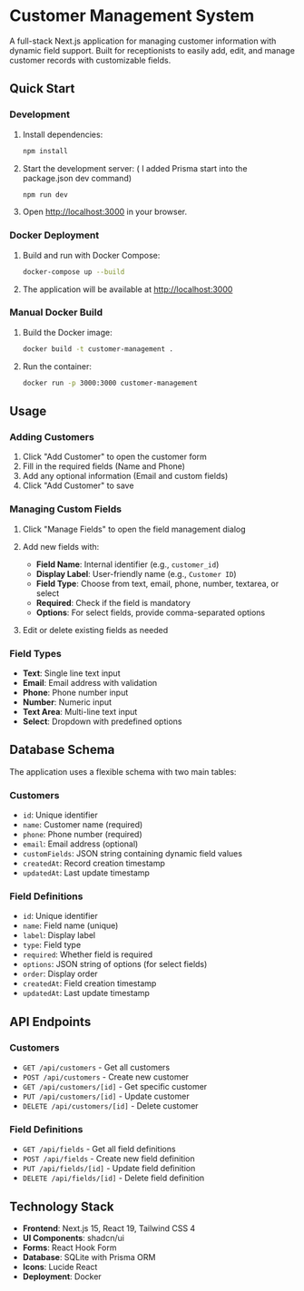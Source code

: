# Customer Management System

A full-stack Next.js application for managing customer information with dynamic field support. Built for receptionists to easily add, edit, and manage customer records with customizable fields.

## Quick Start

### Development

1. Install dependencies:
   ```bash
   npm install
   ```

2. Start the development server: ( I added Prisma start into the package.json dev command)
   ```bash
   npm run dev
   ```

4. Open [http://localhost:3000](http://localhost:3000) in your browser.

### Docker Deployment

1. Build and run with Docker Compose:
   ```bash
   docker-compose up --build
   ```

2. The application will be available at [http://localhost:3000](http://localhost:3000)

### Manual Docker Build

1. Build the Docker image:
   ```bash
   docker build -t customer-management .
   ```

2. Run the container:
   ```bash
   docker run -p 3000:3000 customer-management
   ```

## Usage

### Adding Customers

1. Click "Add Customer" to open the customer form
2. Fill in the required fields (Name and Phone)
3. Add any optional information (Email and custom fields)
4. Click "Add Customer" to save

### Managing Custom Fields

1. Click "Manage Fields" to open the field management dialog
2. Add new fields with:
   - **Field Name**: Internal identifier (e.g., `customer_id`)
   - **Display Label**: User-friendly name (e.g., `Customer ID`)
   - **Field Type**: Choose from text, email, phone, number, textarea, or select
   - **Required**: Check if the field is mandatory
   - **Options**: For select fields, provide comma-separated options

3. Edit or delete existing fields as needed

### Field Types

- **Text**: Single line text input
- **Email**: Email address with validation
- **Phone**: Phone number input
- **Number**: Numeric input
- **Text Area**: Multi-line text input
- **Select**: Dropdown with predefined options

## Database Schema

The application uses a flexible schema with two main tables:

### Customers
- `id`: Unique identifier
- `name`: Customer name (required)
- `phone`: Phone number (required)
- `email`: Email address (optional)
- `customFields`: JSON string containing dynamic field values
- `createdAt`: Record creation timestamp
- `updatedAt`: Last update timestamp

### Field Definitions
- `id`: Unique identifier
- `name`: Field name (unique)
- `label`: Display label
- `type`: Field type
- `required`: Whether field is required
- `options`: JSON string of options (for select fields)
- `order`: Display order
- `createdAt`: Field creation timestamp
- `updatedAt`: Last update timestamp

## API Endpoints

### Customers
- `GET /api/customers` - Get all customers
- `POST /api/customers` - Create new customer
- `GET /api/customers/[id]` - Get specific customer
- `PUT /api/customers/[id]` - Update customer
- `DELETE /api/customers/[id]` - Delete customer

### Field Definitions
- `GET /api/fields` - Get all field definitions
- `POST /api/fields` - Create new field definition
- `PUT /api/fields/[id]` - Update field definition
- `DELETE /api/fields/[id]` - Delete field definition

## Technology Stack

- **Frontend**: Next.js 15, React 19, Tailwind CSS 4
- **UI Components**: shadcn/ui
- **Forms**: React Hook Form
- **Database**: SQLite with Prisma ORM
- **Icons**: Lucide React
- **Deployment**: Docker

